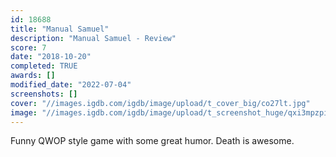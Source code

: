 ```yaml
---
id: 18688
title: "Manual Samuel"
description: "Manual Samuel - Review"
score: 7
date: "2018-10-20"
completed: TRUE
awards: []
modified_date: "2022-07-04"
screenshots: []
cover: "//images.igdb.com/igdb/image/upload/t_cover_big/co27lt.jpg"
image: "//images.igdb.com/igdb/image/upload/t_screenshot_huge/qxi3mpzpiiwx4f6pbspw.jpg"
---
```

Funny QWOP style game with some great humor. Death is awesome.